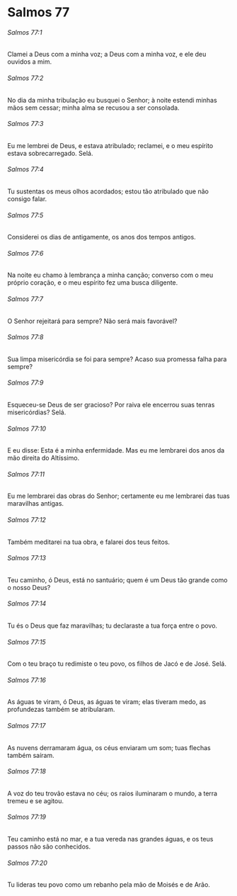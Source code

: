 # Salmos 77

###### Salmos 77:1

Clamei a Deus com a minha voz; a Deus com a minha voz, e ele deu ouvidos a mim.

###### Salmos 77:2

No dia da minha tribulação eu busquei o Senhor; à noite estendi minhas mãos sem cessar; minha alma se recusou a ser consolada.

###### Salmos 77:3

Eu me lembrei de Deus, e estava atribulado; reclamei, e o meu espírito estava sobrecarregado. Selá.

###### Salmos 77:4

Tu sustentas os meus olhos acordados; estou tão atribulado que não consigo falar.

###### Salmos 77:5

Considerei os dias de antigamente, os anos dos tempos antigos.

###### Salmos 77:6

Na noite eu chamo à lembrança a minha canção; converso com o meu próprio coração, e o meu espírito fez uma busca diligente.

###### Salmos 77:7

O Senhor rejeitará para sempre? Não será mais favorável?

###### Salmos 77:8

Sua limpa misericórdia se foi para sempre? Acaso sua promessa falha para sempre?

###### Salmos 77:9

Esqueceu-se Deus de ser gracioso? Por raiva ele encerrou suas tenras misericórdias? Selá.

###### Salmos 77:10

E eu disse: Esta é a minha enfermidade. Mas eu me lembrarei dos anos da mão direita do Altíssimo.

###### Salmos 77:11

Eu me lembrarei das obras do Senhor; certamente eu me lembrarei das tuas maravilhas antigas.

###### Salmos 77:12

Também meditarei na tua obra, e falarei dos teus feitos.

###### Salmos 77:13

Teu caminho, ó Deus, está no santuário; quem é um Deus tão grande como o nosso Deus?

###### Salmos 77:14

Tu és o Deus que faz maravilhas; tu declaraste a tua força entre o povo.

###### Salmos 77:15

Com o teu braço tu redimiste o teu povo, os filhos de Jacó e de José. Selá.

###### Salmos 77:16

As águas te viram, ó Deus, as águas te viram; elas tiveram medo, as profundezas também se atribularam.

###### Salmos 77:17

As nuvens derramaram água, os céus enviaram um som; tuas flechas também saíram.

###### Salmos 77:18

A voz do teu trovão estava no céu; os raios iluminaram o mundo, a terra tremeu e se agitou.

###### Salmos 77:19

Teu caminho está no mar, e a tua vereda nas grandes águas, e os teus passos não são conhecidos.

###### Salmos 77:20

Tu lideras teu povo como um rebanho pela mão de Moisés e de Arão.

